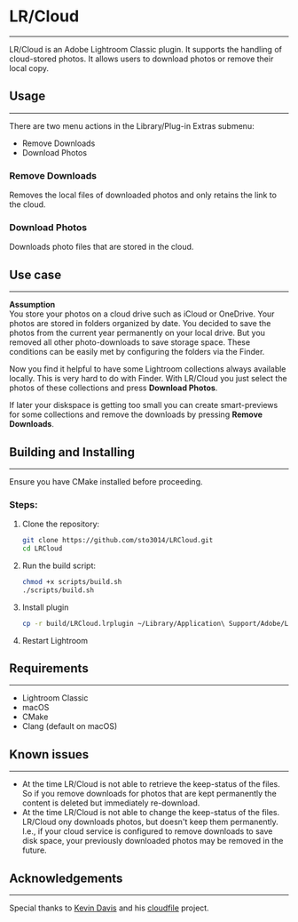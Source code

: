 # LR/Cloud

---
LR/Cloud is an Adobe Lightroom Classic plugin. It supports the handling of cloud-stored photos. It allows users to
download photos or remove their local copy.

## Usage

---

There are two menu actions in the Library/Plug-in Extras submenu:

* Remove Downloads
* Download Photos

### Remove Downloads

Removes the local files of downloaded photos and only retains the link to the cloud.

### Download Photos

Downloads photo files that are stored in the cloud.

## Use case

---
**Assumption**   
You store your photos on a cloud drive such as iCloud or OneDrive. Your photos are stored in folders organized
by date. You decided to save the photos from the current year permanently on your local drive. But you removed all
other photo-downloads to save storage space. These conditions can be easily met by configuring the folders via the
Finder.

Now you find it helpful to have some Lightroom collections always available locally. This is very hard to do with
Finder. With LR/Cloud you just select the photos of these collections and press __Download Photos__.

If later your diskspace is getting too small you can create smart-previews for some collections and remove the
downloads by pressing __Remove Downloads__.

## Building and Installing

---

Ensure you have CMake installed before proceeding.

### Steps:

1. Clone the repository:
   ```sh
   git clone https://github.com/sto3014/LRCloud.git
   cd LRCloud
   ```
2. Run the build script:
   ```sh
   chmod +x scripts/build.sh
   ./scripts/build.sh
   ```
3. Install plugin
   ```sh
   cp -r build/LRCloud.lrplugin ~/Library/Application\ Support/Adobe/Lightroom/Modules
   ```
4. Restart Lightroom

## Requirements

---

- Lightroom Classic
- macOS
- CMake
- Clang (default on macOS)

## Known issues

---

* At the time LR/Cloud is not able to retrieve the keep-status of the files. So if you remove downloads for photos that
  are kept permanently the content is deleted but immediately re-download.
* At the time LR/Cloud is not able to change the keep-status of the files. LR/Cloud ony downloads photos, but doesn't
  keep them permanently. I.e., if your cloud service is configured to remove downloads
  to save disk space, your previously downloaded photos may be removed in the future.

## Acknowledgements

---

Special thanks to [Kevin Davis](https://github.com/kevincar) and his [cloudfile](https://github.com/kevincar/cloudfile)
project.